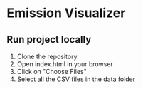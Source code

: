 # Emission Visualizer

## Run project locally

1. Clone the repository
2. Open index.html in your browser
3. Click on "Choose Files"
4. Select all the CSV files in the data folder
